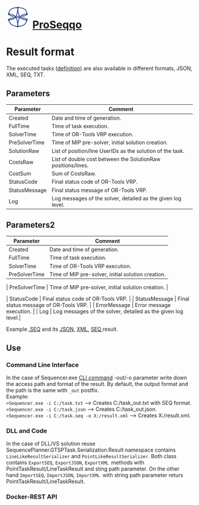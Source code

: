 # ![ProSeqqo Logo](../Documentation/Images/ProSeqqoLogo.png) [ProSeqqo](../Documentation/Readme.md) 
# Result format
The executed tasks ([definition](https://git.sztaki.hu/zahoranl/sequenceplanner/-/wikis/Task-definition-file)) are also available in different formats, JSON, XML, SEQ, TXT. 
## Parameters
| Parameter     | Comment                                                     |
| --------------| ----------------------------------------------------------- |
| Created       | Date and time of generation.                                |
| FullTime      | Time of task execution.                                     |
| SolverTime    | Time of OR-Tools VRP execution.                             |
| PreSolverTime | Time of MIP pre-solver, initial solution creation.          |
| SolutionRaw   | List of position/line UserIDs as the solution of the task.  |
| CostsRaw      | List of double cost between the SolutionRaw positions/lines.|
| CostSum       | Sum of CostsRaw.                                            |
| StatusCode    | Final status code of OR-Tools VRP.                          |
| StatusMessage | Final status message of OR-Tools VRP.                       |
| Log           | Log messages of the solver, detailed as the given log level.|

## Parameters2
| Parameter     | Comment                                                     |
| --------------| ----------------------------------------------------------- |
| Created       | Date and time of generation.                                |
| FullTime      | Time of task execution.                                     |
| SolverTime    | Time of OR-Tools VRP execution.                             |
| PreSolverTime | Time of MIP pre-solver, initial solution creation.          |

| PreSolverTime | Time of MIP pre-solver, initial solution creation.          |

| StatusCode    | Final status code of OR-Tools VRP.                          |
| StatusMessage | Final status message of OR-Tools VRP.                       |
| ErrorMessage  | Error message execution.                                    |
| Log           | Log messages of the solver, detailed as the given log level.|

Example [.SEQ](https://git.sztaki.hu/zahoranl/sequenceplanner/-/blob/master/Example/LineLike_Original.txt) and its [JSON](https://git.sztaki.hu/zahoranl/sequenceplanner/-/blob/master/Example/Out/LineLike_Original.json), [XML](https://git.sztaki.hu/zahoranl/sequenceplanner/-/blob/master/Example/Out/LineLike_Original.xml), [SEQ ](https://git.sztaki.hu/zahoranl/sequenceplanner/-/blob/master/Example/Out/LineLike_Original.seq) result. 


## Use
### Command Line Interface
In the case of Sequencer.exe [CLI command](https://git.sztaki.hu/zahoranl/sequenceplanner/-/wikis/Run-from-file) -out/-o parameter write down the access path and format of the result. By default, the output format and the path is the same with `_out` postfix.  
Example:  
`>Sequencer.exe -i C:/task.txt` -->  Creates C:/task_out.txt with SEQ format.   
`>Sequencer.exe -i C:/task.json` -->  Creates C:/task_out.json.   
`>Sequencer.exe -i C:/task.seq -o X:/result.xml` -->  Creates X:/result.xml. 
### DLL and Code
In the case of DLL/VS solution reuse SequencePlanner.GTSPTask.Serialization.Result namespace contains `LineLikeResultSerializer` and `PointLikeResultSerializer`. Both class contains `ExportSEQ`, `ExportJSON`, `ExportXML `methods with PointTaskResult/LineTaskResult and sting path parameter. On the other hand `ImportSEQ`, `ImportJSON`, `ImportXML `with string path parameter returs PointTaskResult/LineTaskResult.
### Docker-REST API

